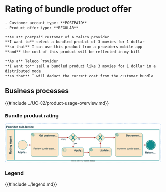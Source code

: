 # Rating of bundle product offer

```admonish abstract title="Pertaining to"
- Customer account type: **POSTPAID**
- Product offer type: **REGULAR**
```

```admonish example title="Customer Use case"
**As a** postpaid customer of a teleco provider  
**I want to** select a bundled product of 3 movies for 1 dollar  
**so that** I can use this product from a providers mobile app  
**and** the cost of this product will be reflected in my bill  
```

```admonish example title="Teleco Provider Use case"
**As a** Teleco Provider  
**I want to** sell a bundled product like 3 movies for 1 dollar in a distributed mode  
**so that** I will deduct the correct cost from the customer bundle  
```

## Business processes

{{#include ../UC-02/product-usage-overview.md}}

### Bundle product rating

![Diagram depicting the rating process of a bundle product](./rating-bpm.svg)

### Legend

{{#include ../legend.md}}
